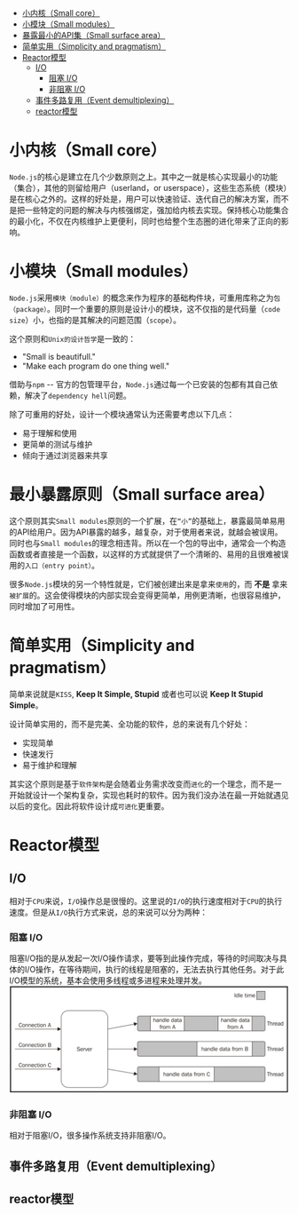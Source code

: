 <!-- TOC -->

- [小内核（Small core）](#小内核small-core)
- [小模块（Small modules）](#小模块small-modules)
- [暴露最小的API集（Small surface area）](#暴露最小的api集small-surface-area)
- [简单实用（Simplicity and pragmatism）](#简单实用simplicity-and-pragmatism)
- [Reactor模型](#reactor模型)
  - [I/O](#io)
    - [阻塞 I/O](#阻塞-io)
    - [非阻塞 I/O](#非阻塞-io)
  - [事件多路复用（Event demultiplexing）](#事件多路复用event-demultiplexing)
  - [reactor模型](#reactor模型)

<!-- /TOC -->

# 小内核（Small core）
`Node.js`的核心是建立在几个少数原则之上。其中之一就是核心实现最小的功能（集合），其他的则留给用户（userland，or userspace），这些生态系统（模块）是在核心之外的。这样的好处是，用户可以快速验证、迭代自己的解决方案，而不是把一些特定的问题的解决与内核强绑定，强加给内核去实现。保持核心功能集合的最小化，不仅在内核维护上更便利，同时也给整个生态圈的进化带来了正向的影响。


# 小模块（Small modules）
`Node.js`采用`模块（module）`的概念来作为程序的基础构件块，可重用库称之为`包（package）`。同时一个重要的原则是设计小的模块，这不仅指的是代码量（`code size`）小，也指的是其解决的问题范围（`scope`）。

这个原则和`Unix的设计哲学`是一致的：
- "Small is beautifull."
- "Make each program do one thing well."

借助与`npm` -- 官方的包管理平台，`Node.js`通过每一个已安装的包都有其自己依赖，解决了`dependency hell`问题。

除了可重用的好处，设计一个模块通常认为还需要考虑以下几点：
- 易于理解和使用
- 更简单的测试与维护
- 倾向于通过浏览器来共享


# 最小暴露原则（Small surface area）
这个原则其实`Small modules`原则的一个扩展，在`“小”`的基础上，暴露最简单易用的API给用户。因为API暴露的越多，越复杂，对于使用者来说，就越会被误用。同时也与`Small modules`的理念相违背。所以在一个包的导出中，通常会一个构造函数或者直接是一个函数，以这样的方式就提供了一个清晰的、易用的且很难被误用的`入口（entry point）`。

很多`Node.js`模块的另一个特性就是，它们被创建出来是拿来`使用`的，而 __不是__ 拿来`被扩展`的。这会使得模块的内部实现会变得更简单，用例更清晰，也很容易维护，同时增加了可用性。


# 简单实用（Simplicity and pragmatism）
简单来说就是`KISS`, __Keep It Simple, Stupid__ 或者也可以说 __Keep It Stupid Simple__。

设计简单实用的，而不是完美、全功能的软件，总的来说有几个好处：
- 实现简单
- 快速发行
- 易于维护和理解

其实这个原则是基于`软件架构`是会随着业务需求改变而`进化`的一个理念，而不是一开始就设计一个架构复杂，实现也耗时的软件。因为我们没办法在最一开始就遇见以后的变化。因此将软件设计成`可进化`更重要。


# Reactor模型
## I/O
相对于`CPU`来说，`I/O`操作总是很慢的。这里说的`I/O`的执行速度相对于`CPU`的执行速度。但是从`I/O`执行方式来说，总的来说可以分为两种：
### 阻塞 I/O
阻塞I/O指的是从发起一次I/O操作请求，要等到此操作完成，等待的时间取决与具体的I/O操作，在等待期间，执行的线程是阻塞的，无法去执行其他任务。对于此I/O模型的系统，基本会使用多线程或多进程来处理并发。
![block IO](./static/block-IO.PNG)

### 非阻塞 I/O
相对于阻塞I/O，很多操作系统支持非阻塞I/O。

## 事件多路复用（Event demultiplexing）

## reactor模型
